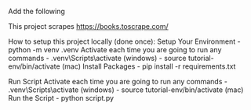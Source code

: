 Add the following

This project scrapes https://books.toscrape.com/

How to setup this project locally (done once):
Setup Your Environment
	- python -m venv .venv
Activate each time you are going to run any commands
            - .venv\Scripts\activate (windows)
     - source tutorial-env/bin/activate (mac)
Install Packages
      - pip install -r requirements.txt

Run Script
Activate each time you are going to run any commands
            - .venv\Scripts\activate (windows)
     - source tutorial-env/bin/activate (mac)
Run the Script - python script.py
